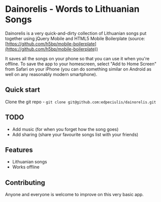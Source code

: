 # Dainorelis - Words to Lithuanian Songs

Dainorelis is a very quick-and-dirty collection of Lithuanian songs put together
using jQuery Mobile and HTML5 Mobile Boilerplate (source: [https://github.com/h5bp/mobile-boilerplate](https://github.com/h5bp/mobile-boilerplate))

It saves all the songs on your phone so that you can use it when you're offline.  To save the 
app to your homescreen, select "Add to Home Screen" from Safari on your iPhone (you can
do something similar on Android as well on any reasonably modern smartphone).

## Quick start

Clone the git repo - `git clone git@github.com:edpeciulis/dainorelis.git`

## TODO

* Add music (for when you forget how the song goes)
* Add sharing (share your favourite songs list with your friends)

## Features

* Lithuanian songs
* Works offline

## Contributing

Anyone and everyone is welcome to improve on this very basic app.
